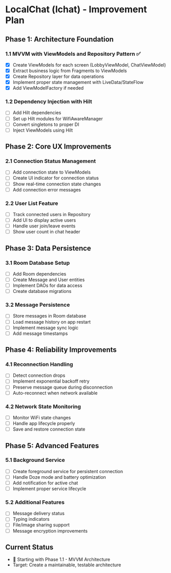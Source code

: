 # LocalChat (lchat) - Improvement Plan

## Phase 1: Architecture Foundation

### 1.1 MVVM with ViewModels and Repository Pattern ✅
- [x] Create ViewModels for each screen (LobbyViewModel, ChatViewModel)
- [x] Extract business logic from Fragments to ViewModels
- [x] Create Repository layer for data operations
- [x] Implement proper state management with LiveData/StateFlow
- [x] Add ViewModelFactory if needed

### 1.2 Dependency Injection with Hilt
- [ ] Add Hilt dependencies
- [ ] Set up Hilt modules for WifiAwareManager
- [ ] Convert singletons to proper DI
- [ ] Inject ViewModels using Hilt

## Phase 2: Core UX Improvements

### 2.1 Connection Status Management
- [ ] Add connection state to ViewModels
- [ ] Create UI indicator for connection status
- [ ] Show real-time connection state changes
- [ ] Add connection error messages

### 2.2 User List Feature
- [ ] Track connected users in Repository
- [ ] Add UI to display active users
- [ ] Handle user join/leave events
- [ ] Show user count in chat header

## Phase 3: Data Persistence

### 3.1 Room Database Setup
- [ ] Add Room dependencies
- [ ] Create Message and User entities
- [ ] Implement DAOs for data access
- [ ] Create database migrations

### 3.2 Message Persistence
- [ ] Store messages in Room database
- [ ] Load message history on app restart
- [ ] Implement message sync logic
- [ ] Add message timestamps

## Phase 4: Reliability Improvements

### 4.1 Reconnection Handling
- [ ] Detect connection drops
- [ ] Implement exponential backoff retry
- [ ] Preserve message queue during disconnection
- [ ] Auto-reconnect when network available

### 4.2 Network State Monitoring
- [ ] Monitor WiFi state changes
- [ ] Handle app lifecycle properly
- [ ] Save and restore connection state

## Phase 5: Advanced Features

### 5.1 Background Service
- [ ] Create foreground service for persistent connection
- [ ] Handle Doze mode and battery optimization
- [ ] Add notification for active chat
- [ ] Implement proper service lifecycle

### 5.2 Additional Features
- [ ] Message delivery status
- [ ] Typing indicators
- [ ] File/image sharing support
- [ ] Message encryption improvements

## Current Status
- 🚀 Starting with Phase 1.1 - MVVM Architecture
- Target: Create a maintainable, testable architecture